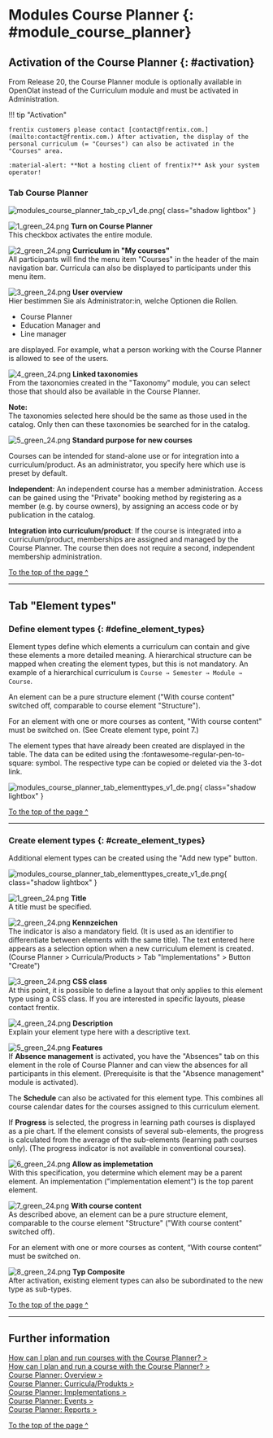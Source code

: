 # Modules Course Planner {: #module_course_planner}


## Activation of the Course Planner {: #activation}

From Release 20, the Course Planner module is optionally available in OpenOlat instead of the Curriculum module and must be activated in Administration. 

!!! tip "Activation"

    frentix customers please contact [contact@frentix.com.](mailto:contact@frentix.com.) After activation, the display of the personal curriculum (= "Courses") can also be activated in the "Courses" area.  

    :material-alert: **Not a hosting client of frentix?** Ask your system operator!


### Tab Course Planner

![modules_course_planner_tab_cp_v1_de.png](assets/modules_course_planner_tab_cp_v1_de.png){ class="shadow lightbox" }

![1_green_24.png](assets/1_green_24.png) **Turn on Course Planner**<br>
This checkbox activates the entire module.

![2_green_24.png](assets/2_green_24.png) **Curriculum in "My courses"**<br>
All participants will find the menu item "Courses" in the header of the main navigation bar. Curricula can also be displayed to participants under this menu item. 

![3_green_24.png](assets/3_green_24.png) **User overview**<br>
Hier bestimmen Sie als Administrator:in, welche Optionen die Rollen.

* Course Planner
* Education Manager and
* Line manager

are displayed. For example, what a person working with the Course Planner is allowed to see of the users.

![4_green_24.png](assets/4_green_24.png) **Linked taxonomies**<br>
From the taxonomies created in the "Taxonomy" module, you can select those that should also be available in the Course Planner.

**Note:**<br>
The taxonomies selected here should be the same as those used in the catalog. Only then can these taxonomies be searched for in the catalog.

![5_green_24.png](assets/5_green_24.png) **Standard purpose for new courses**<br>

Courses can be intended for stand-alone use or for integration into a curriculum/product. As an administrator, you specify here which use is preset by default.

**Independent**: An independent course has a member administration. Access can be gained using the "Private" booking method by registering as a member (e.g. by course owners), by assigning an access code or by publication in the catalog. 

**Integration into curriculum/product**: If the course is integrated into a curriculum/product, memberships are assigned and managed by the Course Planner. The course then does not require a second, independent membership administration.


[To the top of the page ^](#module_course_planner)

---

## Tab "Element types"

### Define element types {: #define_element_types}

Element types define which elements a curriculum can contain and give these elements a more detailed meaning. A hierarchical structure can be mapped when creating the element types, but this is not mandatory. An example of a hierarchical curriculum is `Course → Semester → Module → Course`.

An element can be a pure structure element ("With course content" switched off, comparable to course element "Structure").

For an element with one or more courses as content, "With course content" must be switched on. (See Create element type, point 7.)


The element types that have already been created are displayed in the table. The data can be edited using the :fontawesome-regular-pen-to-square: symbol. The respective type can be copied or deleted via the 3-dot link.

![modules_course_planner_tab_elementtypes_v1_de.png](assets/modules_course_planner_tab_elementtypes_v1_de.png){ class="shadow lightbox" }

[To the top of the page ^](#module_course_planner)

---


### Create element types {: #create_element_types}

Additional element types can be created using the "Add new type" button. 

![modules_course_planner_tab_elementtypes_create_v1_de.png](assets/modules_course_planner_tab_elementtypes_create_v1_de.png){ class="shadow lightbox" }

![1_green_24.png](assets/1_green_24.png) **Title**<br>
A title must be specified.

![2_green_24.png](assets/2_green_24.png) **Kennzeichen**<br>
The indicator is also a mandatory field. (It is used as an identifier to differentiate between elements with the same title). The text entered here appears as a selection option when a new curriculum element is created.<br> (Course Planner > Curricula/Products > Tab "Implementations" > Button "Create")

![3_green_24.png](assets/3_green_24.png) **CSS class**<br>
At this point, it is possible to define a layout that only applies to this element type using a CSS class. If you are interested in specific layouts, please contact frentix.

![4_green_24.png](assets/4_green_24.png) **Description**<br>
Explain your element type here with a descriptive text.

![5_green_24.png](assets/5_green_24.png) **Features**<br>
If **Absence management** is activated, you have the "Absences" tab on this element in the role of Course Planner and can view the absences for all participants in this element. (Prerequisite is that the "Absence management" module is activated).

The **Schedule** can also be activated for this element type. This combines all course calendar dates for the courses assigned to this curriculum element.

If **Progress** is selected, the progress in learning path courses is displayed as a pie chart. 
If the element consists of several sub-elements, the progress is calculated from the average of the sub-elements (learning path courses only). (The progress indicator is not available in conventional courses).

![6_green_24.png](assets/6_green_24.png) **Allow as implemetation**<br>
With this specification, you determine which element may be a parent element.
An implementation ("implementation element") is the top parent element.

![7_green_24.png](assets/7_green_24.png) **With course content**<br>
As described above, an element can be a pure structure element, comparable to the course element "Structure" ("With course content" switched off).

For an element with one or more courses as content, “With course content” must be switched on.

![8_green_24.png](assets/8_green_24.png) **Typ Composite**<br>
After activation, existing element types can also be subordinated to the new type as sub-types.


[To the top of the page ^](#module_course_planner)
  
---

## Further information

[How can I plan and run courses with the Course Planner? >](../../manual_how-to/course_planner_courses/course_planner_courses.md)<br>
[How can I plan and run a course with the Course Planner? >](../../manual_how-to/course_planner_curriculum/course_planner_curriculum.md)<br>
[Course Planner: Overview >](../../manual_user/area_modules/Course_Planner.md)<br>
[Course Planner: Curricula/Produkts >](../../manual_user/area_modules/Course_Planner_Products.md)<br>
[Course Planner: Implementations >](../../manual_user/area_modules/Course_Planner_Implementations.md)<br>
[Course Planner: Events >](../../manual_user/area_modules/Course_Planner_Events.md)<br>
[Course Planner: Reports >](../../manual_user/area_modules/Course_Planner_Reports.md)<br>

[To the top of the page ^](#module_course_planner)















